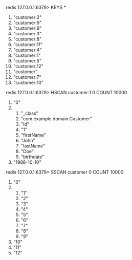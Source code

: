 redis 127.0.0.1:6379> KEYS *
 1) "customer:2"
 2) "customer:6"
 3) "customer:9"
 4) "customer:3"
 5) "customer:8"
 6) "customer:11"
 7) "customer:4"
 8) "customer:1"
 9) "customer:5"
10) "customer:12"
11) "customer"
12) "customer:7"
13) "customer:10"


redis 127.0.0.1:6379> HSCAN customer:1 0 COUNT 10000
1) "0"
2)  1) "_class"
    2) "com.example.domain.Customer"
    3) "id"
    4) "1"
    5) "firstName"
    6) "John"
    7) "lastName"
    8) "Doe"
    9) "birthdate"
   10) "1988-10-10"
   
redis 127.0.0.1:6379> SSCAN customer 0 COUNT 10000
1) "0"
2)  1) "1"
    2) "2"
    3) "3"
    4) "4"
    5) "5"
    6) "6"
    7) "7"
    8) "8"
    9) "9"
   10) "10"
   11) "11"
   12) "12"
